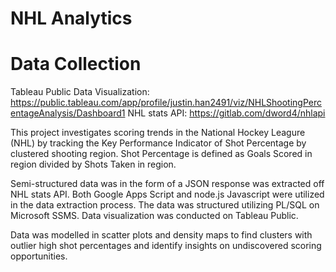 # NHL Analytics

# Data Collection

Tableau Public Data Visualization: https://public.tableau.com/app/profile/justin.han2491/viz/NHLShootingPercentageAnalysis/Dashboard1
NHL stats API: https://gitlab.com/dword4/nhlapi

This project investigates scoring trends in the National Hockey Leagure (NHL) by tracking the Key Performance Indicator of Shot Percentage by clustered shooting region. Shot Percentage is defined as Goals Scored in region divided by Shots Taken in region.

Semi-structured data was in the form of a JSON response was extracted off NHL stats API. Both Google Apps Script and node.js Javascript were utilized in the data extraction process. The data was structured utilizing PL/SQL on Microsoft SSMS. Data visualization was conducted on Tableau Public. 

Data was modelled in scatter plots and density maps to find clusters with outlier high shot percentages and identify insights on undiscovered scoring opportunities.






